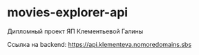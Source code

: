 # movies-explorer-api

Дипломный проект ЯП Клементьевой Галины

Ссылка на backend: https://api.klementeva.nomoredomains.sbs
